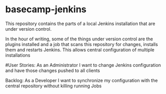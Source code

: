 basecamp-jenkins
================

This repository contains the parts of a local Jenkins installation that are under version control.

In the hour of writing, some of the things under version control are the plugins installed and a job that scans this repository for changes, installs them and restarts Jenkins. This allows central configuration of multiple installations



#User Stories:
As an Administrator I want to change Jenkins configuration and have those changes pushed to all clients 

Backlog:
As a Developer I want to synchronize my configuration with the central repository without killing running Jobs
